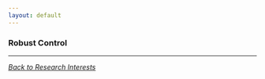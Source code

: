 ```yaml
---
layout: default
---
```


### Robust Control

---
*<a href="Research Interests.html">Back to Research Interests</a>*

